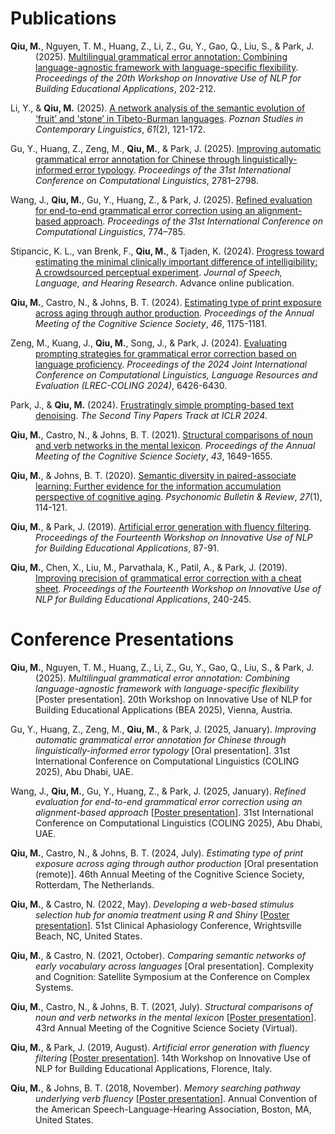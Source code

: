 # Publications

<p style="padding-left: 40px; text-indent: -40px;"><strong>Qiu, M.</strong>, Nguyen, T. M., Huang, Z., Li, Z., Gu, Y., Gao, Q., Liu, S., & Park, J. (2025). <a href="https://aclanthology.org/anthology-files/pdf/bea/2025.bea-1.15.pdf">Multilingual grammatical error annotation: Combining language-agnostic framework with language-specific flexibility</a>. <em>Proceedings of the 20th Workshop on Innovative Use of NLP for Building Educational Applications</em>, 202-212.</p>

<p style="padding-left: 40px; text-indent: -40px;">Li, Y., & <strong>Qiu, M.</strong> (2025). <a href="https://doi.org/10.1515/psicl-2024-0024">A network analysis of the semantic evolution of ‘fruit’ and ‘stone’ in
Tibeto-Burman languages</a>. <em>Poznan Studies in Contemporary Linguistics</em>, <em>61</em>(2), 121-172.</p>

<p style="padding-left: 40px; text-indent: -40px;">Gu, Y., Huang, Z., Zeng, M., <strong>Qiu, M.</strong>, & Park, J. (2025). <a href="https://aclanthology.org/2025.coling-main.189/">Improving automatic grammatical error annotation for Chinese through linguistically-informed error typology</a>. <em>Proceedings of the 31st International Conference on Computational Linguistics</em>, 2781–2798.</p>

<p style="padding-left: 40px; text-indent: -40px;">Wang, J., <strong>Qiu, M.</strong>, Gu, Y., Huang, Z., & Park, J. (2025). <a href="https://aclanthology.org/2025.coling-main.52/">Refined evaluation for end-to-end grammatical error correction using an alignment-based approach</a>. <em>Proceedings of the 31st International Conference on Computational Linguistics</em>, 774–785.</p>

<p style="padding-left: 40px; text-indent: -40px;">Stipancic, K. L., van Brenk, F., <strong>Qiu, M.</strong>, & Tjaden, K. (2024). <a href="https://doi.org/10.1044/2024_JSLHR-24-00354">Progress toward estimating the minimal clinically important difference of intelligibility: A crowdsourced perceptual experiment</a>. <em>Journal of Speech, Language, and Hearing Research</em>. Advance online publication.</p>

<p style="padding-left: 40px; text-indent: -40px;"><strong>Qiu, M.</strong>, Castro, N., & Johns, B. T. (2024). <a href="https://escholarship.org/uc/item/41z38291">Estimating type of print exposure across aging through author production</a>. <em>Proceedings of the Annual Meeting of the Cognitive Science Society</em>, <em>46</em>, 1175-1181.</p>

<p style="padding-left: 40px; text-indent: -40px;">Zeng, M., Kuang, J., <strong>Qiu, M.</strong>, Song, J., & Park, J. (2024). <a href="https://aclanthology.org/2024.lrec-main.569">Evaluating prompting strategies for grammatical error correction based on language proficiency</a>. <em>Proceedings of the 2024 Joint International Conference on Computational Linguistics, Language Resources and Evaluation (LREC-COLING 2024)</em>, 6426-6430.</p>

<p style="padding-left: 40px; text-indent: -40px;">Park, J., & <strong>Qiu, M.</strong> (2024). <a href="https://openreview.net/pdf?id=XlJRjhIkNi">Frustratingly simple prompting-based text denoising</a>. <em>The Second Tiny Papers Track at ICLR 2024</em>.</p>

<p style="padding-left: 40px; text-indent: -40px;"><strong>Qiu, M.</strong>, Castro, N., & Johns, B. T. (2021). <a href="https://escholarship.org/uc/item/4b20s6wp">Structural comparisons of noun and verb networks in the mental lexicon</a>. <em>Proceedings of the Annual Meeting of the Cognitive Science Society</em>, <em>43</em>, 1649-1655.</p>

<p style="padding-left: 40px; text-indent: -40px;"><strong>Qiu, M.</strong>, & Johns, B. T. (2020). <a href="https://rdcu.be/bZaKR">Semantic diversity in paired-associate learning: Further evidence for the information accumulation perspective of cognitive aging</a>. <em>Psychonomic Bulletin & Review</em>, <em>27</em>(1), 114-121.</p>

<p style="padding-left: 40px; text-indent: -40px;"><strong>Qiu, M.</strong>, & Park, J. (2019). <a href="https://www.aclweb.org/anthology/W19-4408">Artificial error generation with fluency filtering</a>. <em>Proceedings of the Fourteenth Workshop on Innovative Use of NLP for Building Educational Applications</em>, 87-91.</p>

<p style="padding-left: 40px; text-indent: -40px;"><strong>Qiu, M.</strong>, Chen, X., Liu, M., Parvathala, K., Patil, A., & Park, J. (2019). <a href="https://www.aclweb.org/anthology/W19-4425">Improving precision of grammatical error correction with a cheat sheet</a>. <em>Proceedings of the Fourteenth Workshop on Innovative Use of NLP for Building Educational Applications</em>, 240-245.</p>

# Conference Presentations

<p style="padding-left: 40px; text-indent: -40px;"><strong>Qiu, M.</strong>, Nguyen, T. M., Huang, Z., Li, Z., Gu, Y., Gao, Q., Liu, S., & Park, J. (2025). <em>Multilingual grammatical error annotation: Combining language-agnostic framework with language-specific flexibility</em> [Poster presentation]. 20th Workshop on Innovative Use of NLP for Building Educational Applications (BEA 2025), Vienna, Austria.</p>

<p style="padding-left: 40px; text-indent: -40px;">Gu, Y., Huang, Z., Zeng, M., <strong>Qiu, M.</strong>, & Park, J. (2025, January). <em>Improving automatic grammatical error annotation for Chinese through linguistically-informed error typology</em> [Oral presentation]. 31st International Conference on Computational Linguistics (COLING 2025), Abu Dhabi, UAE.</p>

<p style="padding-left: 40px; text-indent: -40px;">Wang, J., <strong>Qiu, M.</strong>, Gu, Y., Huang, Z., & Park, J. (2025, January). <em>Refined evaluation for end-to-end grammatical error correction using an alignment-based approach</em> [<a href="/pubs/wang_etal_2025_refined_poster.pdf">Poster presentation</a>]. 31st International Conference on Computational Linguistics (COLING 2025), Abu Dhabi, UAE.</p>

<p style="padding-left: 40px; text-indent: -40px;"><strong>Qiu, M.</strong>, Castro, N., & Johns, B. T. (2024, July). <em>Estimating type of print exposure across aging through author production</em> [Oral presentation (remote)]. 46th Annual Meeting of the Cognitive Science Society, Rotterdam, The Netherlands.</p>

<p style="padding-left: 40px; text-indent: -40px;"><strong>Qiu, M.</strong>, & Castro, N. (2022, May). <em>Developing a web-based stimulus selection hub for anomia treatment using R and Shiny</em> [<a href="/pubs/qiu_castro_2022_developing_poster.pdf">Poster presentation</a>]. 51st Clinical Aphasiology Conference, Wrightsville Beach, NC, United States.</p>

<p style="padding-left: 40px; text-indent: -40px;"><strong>Qiu, M.</strong>, & Castro, N. (2021, October). <em>Comparing semantic networks of early vocabulary across languages</em> [Oral presentation]. Complexity and Cognition: Satellite Symposium at the Conference on Complex Systems.</p>

<p style="padding-left: 40px; text-indent: -40px;"><strong>Qiu, M.</strong>, Castro, N., & Johns, B. T. (2021, July). <em>Structural comparisons of noun and verb networks
in the mental lexicon</em> [<a href="/pubs/qiu_etal_2021_structural_poster.pdf">Poster presentation</a>]. 43rd Annual Meeting of the Cognitive Science Society (Virtual).</p>

<p style="padding-left: 40px; text-indent: -40px;"><strong>Qiu, M.</strong>, & Park, J. (2019, August). <em>Artificial error generation with fluency filtering</em> [<a href="/pubs/qiu_park_2019_artificial_poster.pdf">Poster presentation</a>]. 14th Workshop on Innovative Use of NLP for Building Educational Applications, Florence, Italy.</p>

<p style="padding-left: 40px; text-indent: -40px;"><strong>Qiu, M.</strong>, & Johns, B. T. (2018, November). <em>Memory searching pathway underlying verb fluency</em> [<a href="/pubs/qiu_johns_2018_memory_poster.pdf">Poster presentation</a>]. Annual Convention of the American Speech-Language-Hearing Association, Boston, MA, United States.</p>
